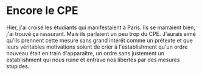 # Encore le CPE

Hier, j'ai croisé les étudiants qui manifestaient à Paris. Ils se marraient bien, j'ai trouvé ça rassurant. Mais ils parlaient un peu trop du CPE. J'aurais aimé qu'ils prennent cette mesure sans grand intérêt comme un prétexte et que leurs véritables motivations soient de crier à l'establishment qu'un ordre nouveau était en train d'apparaître, un ordre sans justement un establishment qui nous ruine et entrave nos libertés par des mesures stupides.